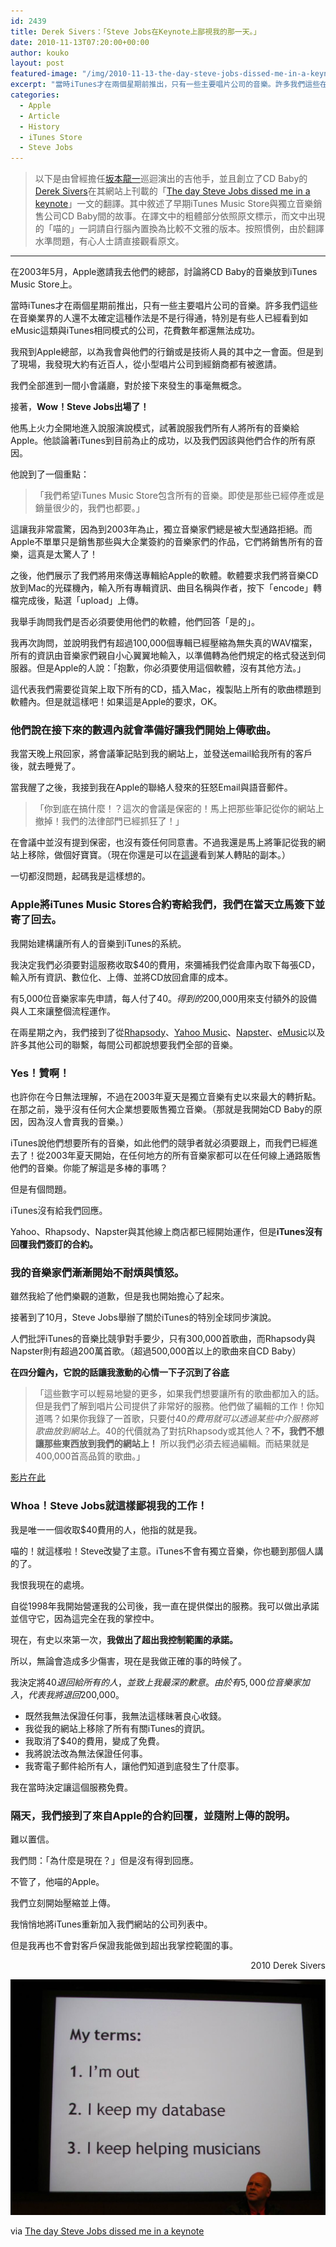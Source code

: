 ```yaml
---
id: 2439
title: Derek Sivers：「Steve Jobs在Keynote上鄙視我的那一天。」
date: 2010-11-13T07:20:00+00:00
author: kouko
layout: post
featured-image: "/img/2010-11-13-the-day-steve-jobs-dissed-me-in-a-keynote/My-terms-by-Derek-Sivers.jpg"
excerpt: "當時iTunes才在兩個星期前推出，只有一些主要唱片公司的音樂。許多我們這些在音樂業界的人還不太確定這種作法是不是行得通，特別是有些人已經看到如eMusic這類與iTunes相同模式的公司，花費數年都還無法成功。"
categories:
  - Apple
  - Article
  - History
  - iTunes Store
  - Steve Jobs
---
```


> 以下是由曾經擔任[坂本龍一](http://ja.wikipedia.org/wiki/坂本龍一)巡迴演出的吉他手，並且創立了CD Baby的[Derek Sivers](http://sivers.org/about)在其網站上刊載的「[The day Steve Jobs dissed me in a keynote](http://sivers.org/itunes)」一文的翻譯。其中敘述了早期iTunes Music Store與獨立音樂銷售公司CD Baby間的故事。在譯文中的粗體部分依照原文標示，而文中出現的「喵的」一詞請自行腦內置換為比較不文雅的版本。按照慣例，由於翻譯水準問題，有心人士請直接觀看原文。


* * *

在2003年5月，Apple邀請我去他們的總部，討論將CD Baby的音樂放到iTunes Music Store上。

當時iTunes才在兩個星期前推出，只有一些主要唱片公司的音樂。許多我們這些在音樂業界的人還不太確定這種作法是不是行得通，特別是有些人已經看到如eMusic這類與iTunes相同模式的公司，花費數年都還無法成功。

我飛到Apple總部，以為我會與他們的行銷或是技術人員的其中之一會面。但是到了現場，我發現大約有近百人，從小型唱片公司到經銷商都有被邀請。

我們全部進到一間小會議廳，對於接下來發生的事毫無概念。

接著，**Wow！Steve Jobs出場了！**

他馬上火力全開地﻿進入說服演說模式，試著說服我們所有人將所有的音樂給Apple。他談論著iTunes到目前為止的成功，以及我們因該與他們合作的所有原因。

他說到了一個重點：

>「我們希望iTunes Music Store包含所有的音樂。即使是那些已經停產或是銷量很少的，我們也都要。」

這讓我非常震驚，因為到2003年為止，獨立音樂家們總是被大型通路拒絕。而Apple﻿不單單只是銷售那些與大企業簽約的音樂家們的作品，它們將銷售所有的音樂，這真是太驚人了！

之後，他們展示了我們將用來傳送專輯給Apple的軟體。軟體要求我們將音樂CD放到Mac的光碟機內，輸入所有專輯資訊、曲目名稱與作者，按下「encode」轉檔完成後，點選「upload」上傳。

我舉手詢問我們是否必須要使用他們的軟體，他們回答「是的」。

我再次詢問，並說明我們有超過100,000個專輯已經壓縮為無失真的WAV檔案，所有的資訊由音樂家們親自小心翼翼地輸入，以準備轉為他們規定的格式發送到伺服器。但是Apple的人說：「抱歉，你必須要使用這個軟體，沒有其他方法。」

這代表我們需要從貨架上取下所有的CD，插入Mac，複製貼上所有的歌曲標題到軟體內。但是就這樣吧！如果這是Apple的要求，OK。

### 他們說在接下來的數週內就會準備好讓我們開始上傳歌曲。

我當天晚上飛回家，將會議筆記貼到我的網站上，並發送email給我所有的客戶後，就去睡覺了。

當我醒了之後，我接到我在Apple的聯絡人發來的狂怒Email與語音郵件。

>「你到底在搞什麼！？這次的會議是保密的！馬上把那些筆記從你的網站上撤掉！我們的法律部門已經抓狂了！」

在會議中並沒有提到保密，也沒有簽任何同意書。不過我還是馬上將筆記從我的網站上移除，做個好寶寶。（現在你還是可以在[這邊](http://apple.slashdot.org/comments.pl?sid=66729&cid=6133882)看到某人轉貼的副本。）

一切都沒問題，起碼我是這樣想的。

### Apple將iTunes Music Stores合約寄給我們，我們在當天立馬簽下並寄了回去。

我開始建構讓所有人的音樂到iTunes的系統。

我決定我們必須要對這服務收取$40的費用，來彌補我們從倉庫內取下每張CD，輸入所有資訊、數位化、上傳、並將CD放回倉庫的成本。

有5,000位音樂家率先申請，每人付了$40。得到的$200,000用來支付額外的設備與人工來讓整個流程運作。

在兩星期之內，我們接到了從﻿<span><a href="http://translate.googleusercontent.com/translate_c?hl=zh-TW&ie=UTF-8&langpair=auto%7Czh-TW&u=http://www.rhapsody.com/&tbb=1&rurl=translate.google.com.tw&twu=1&usg=ALkJrhg3v4Ib8988o0dPqIu125pGJngJmQ">Rhapsody</a>、</span><span><a href="http://translate.googleusercontent.com/translate_c?hl=zh-TW&ie=UTF-8&langpair=auto%7Czh-TW&u=http://new.music.yahoo.com/&tbb=1&rurl=translate.google.com.tw&twu=1&usg=ALkJrhiFyDTB474kjPrhn5qMnG1HoMe_ww">Yahoo Music</a>、</span><span><a href="http://translate.googleusercontent.com/translate_c?hl=zh-TW&ie=UTF-8&langpair=auto%7Czh-TW&u=http://www.napster.com/&tbb=1&rurl=translate.google.com.tw&twu=1&usg=ALkJrhg5vszDQaLXkD1Oyeerp_ZGUlqAaA">Napster</a>、</span><span><a href="http://translate.googleusercontent.com/translate_c?hl=zh-TW&ie=UTF-8&langpair=auto%7Czh-TW&u=http://www.emusic.com/&tbb=1&rurl=translate.google.com.tw&twu=1&usg=ALkJrhhXBjipyeULr9WQNiPbMVEP-585wQ">eMusic</a>以及許多其他公司的聯繫，每間公司都說想要我們全部的音樂。</span>

### Yes！贊啊！

也許你在今日無法理解，不過在2003年夏天是獨立音樂有史以來最大的轉折點。在那之前，幾乎沒有任何大企業想要販售獨立音樂。（那就是我開始CD Baby的原因，因為沒人會賣我的音樂。）

iTunes說他們想要所有的音樂，如此他們的競爭者就必須要跟上，而我們已經進去了！從2003年夏天開始，在任何地方的所有音樂家都可以在任何線上通路販售他們的音樂。你能了解這是多棒的事嗎？

但是有個問題。

iTunes沒有給我們回應。

Yahoo、Rhapsody、Napster與其他線上商店都已經開始運作，但是**iTunes沒有回覆我們簽訂的合約。**

### 我的音樂家們漸漸開始不耐煩與憤怒。

雖然我給了他們樂觀的道歉，但是我也開始擔心了起來。

接著到了10月，Steve Jobs舉辦了關於iTunes的特別全球同步演說。

人們批評iTunes的音樂比競爭對手要少，只有300,000首歌曲，而Rhapsody與Napster則有超過200萬首歌。（超過500,000首以上的歌曲來自CD Baby）

**在四分鐘內，它說的話讓我激動的心情一下子沉到了谷底**

>「這些數字可以輕易地變的更多，如果我們想要讓所有的歌曲都加入的話。但是我們了解到唱片公司提供了非常好的服務。他們做了編輯的工作！你知道嗎？如果你我錄了一首歌，只要付$40的費用就可以透過某些中介服務將歌曲放到網站上。$40的代價就為了對抗Rhapsody或其他人？**不，我們不想讓那些東西放到我們的網站上！** 所以我們必須去經過編輯。而結果就是400,000首高品質的歌曲。」

[影片在此](http://www.youtube.com/watch?v=BJ3SbxTu7Zs#t=3m45s)

### Whoa！Steve Jobs就這樣鄙視我的工作！

我是唯一一個收取$40費用的人，他指的就是我。

喵的！就這樣啦！Steve改變了主意。iTunes不會有獨立音樂，你也聽到那個人講的了。

我恨我現在的處境。

自從1998年我開始營運我的公司後，我一直在提供傑出的服務。我可以做出承諾並信守它，因為這完全在我的掌控中。

現在，有史以來第一次，**我做出了超出我控制範圍的承諾。**

所以，無論會造成多少傷害，現在是我做正確的事的時候了。

我決定將$40退回給所有的人，並致上我最深的歉意。由於有5,000位音樂家加入，代表我將退回$200,000。

  * 既然我無法保證任何事，我無法這樣昧著良心收錢。
  * 我從我的網站上移除了所有有關iTunes的資訊。
  * 我取消了$40的費用，變成了免費。
  * 我將說法改為無法保證任何事。
  * 我寄電子郵件給所有人，讓他們知道到底發生了什麼事。

我在當時決定讓這個服務免費。

### 隔天，我們接到了來自Apple的合約回覆，並隨附上傳的說明。

難以置信。

我們問：「為什麼是現在？」但是沒有得到回應。

不管了，他喵的Apple。

我們立刻開始壓縮並上傳。

我悄悄地將iTunes重新加入我們網站的公司列表中。

但是我再也不會對客戶保證我能做到超出我掌控範圍的事。

<p style="text-align: right;">
  2010 Derek Sivers
</p>

![Derek Sivers](/img/2010-11-13-the-day-steve-jobs-dissed-me-in-a-keynote/My-terms-by-Derek-Sivers.jpg)

via [The day Steve Jobs dissed me in a keynote](http://sivers.org/itunes)
